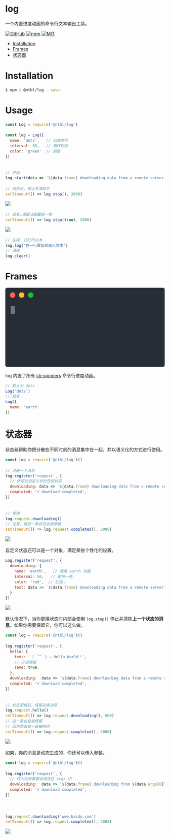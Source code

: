# log

一个内置进度动画的命令行文本输出工具。

[![GitHub](https://img.shields.io/badge/GitHub-yeshimei-green.svg)](https://github.com/yeshimei/ntbl-log.git) [![npm](https://img.shields.io/npm/v/@ntbl/log.svg)](https://www.npmjs.com/package/@ntbl/log) [![MIT](https://img.shields.io/npm/l/express.svg)](https://github.com/yeshimei/ntbl-log.git)

- [Installation](#Installation)
- [Frames](#Frames)
- [状态器](#状态器)

# Installation

```bash
$ npm i @ntbl/log --save
```

# Usage

```js
const Log = require('@ntbl/log')

const log = Log({
  name: 'dots',   // 动画类型
  interval: 80,   // 循环时间
  color: 'green'  // 颜色
})


// 开始
log.start(data => `${data.frame} downloading data from a remote server`)

// 两秒后，停止并清除它
setTimeout(() => log.stop(), 2000)
```


![](https://github.com/yeshimei/ntbl-log/blob/master/images/b.gif?raw=true)

```js
// 或者,保留动画最后一帧
setTimeout(() => log.stop(true), 2000)
```

![](https://github.com/yeshimei/ntbl-log/blob/master/images/d.gif?raw=true)


```js
// 在同一行打印文本
log.log('在一行覆盖式输入文本')
// 清除
log.clear()
```

# Frames


![](https://github.com/sindresorhus/cli-spinners/raw/master/screenshot.svg?sanitize=true)

log 内置了所有 [cli-spinners](https://github.com/sindresorhus/cli-spinners) 命令行进度动画。

```js
// 默认为 dots
Log('dots')
// 或者
Log({
  name: 'earth'
})
```

# 状态器

状态器帮助你把分散在不同时刻的消息集中在一起，并以语义化的方式进行使用。

```js
const log = require('@ntbl/log')()

// 注册一个消息
log.register('request', {
  // 你可以自定义你的任何状态
  downloading: data => `${data.frame} downloading data from a remote server`,
  completed: '√ download completed',
})


// 使用
log.request.downloading()
// 注意，最后一条状态会被保留
setTimeout(() => log.request.completed(), 2000)
```

![](https://github.com/yeshimei/ntbl-log/blob/master/images/c.gif?raw=true)


自定义状态还可以是一个对象，满足某些个性化的设置。

```js
Log.register('request', {
  downloading: {
    name: 'earth',   // 使用 earth 动画
    interval: 50,   // 更快一些
    color: 'red',  // 红色！
    text: data => `${data.frame} downloading data from a remote server`
  }
})
```

![](https://github.com/yeshimei/ntbl-log/blob/master/images/f.gif?raw=true)


默认情况下，当你更换状态时内部会使用 `log.stop()`  停止并清除**上一个状态的消息**。如果你需要保留它，你可以这么做。

```js
const log = require('@ntbl/log')()

log.register('request', {
  hello: {
    text: '（￣︶￣）↗ Hello World！',
    // 开启保留
    save: true,
  },
  downloading:  data => `${data.frame} downloading data from a remote server`,
  completed: '√ download completed',
})


// 状态更换后，保留这条消息
log.request.hello()
setTimeout(() => log.request.downloading(), 500)
// 这一条也会被保留
// 因为状态会一直被持续
setTimeout(() => log.request.completed(), 2000)
```

![](https://github.com/yeshimei/ntbl-log/blob/master/images/a.gif?raw=true)


如果，你的消息是动态生成的，你还可以传入参数。

```js
const log = require('@ntbl/log')()

log.register('request', {
  // 传入的参数都会保存在 args 中
  downloading:  data => `${data.frame} downloading from ${data.args[0]} data from a remote server`,
  completed: '√ download completed',
})



log.request.downloading('www.baidu.com')
setTimeout(() => log.request.completed(), 2000)
```

![](https://github.com/yeshimei/ntbl-log/blob/master/images/e.gif?raw=true)